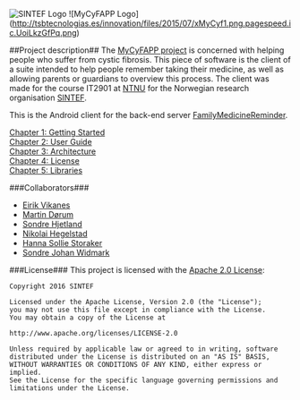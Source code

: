 ![SINTEF Logo](http://forskning.no/sites/forskning.no/files/SINTEF_hovedlogo_blaa_None.JPG)
![MyCyFAPP Logo] (http://tsbtecnologias.es/innovation/files/2015/07/xMyCyf1.png.pagespeed.ic.UoiLkzGfPq.png)


##Project description##
The [MyCyFAPP project](http://www.mycyfapp.eu/en/) is concerned with helping people who suffer from cystic fibrosis. This piece of software is the client of a suite intended to help people remember taking their medicine, as well as allowing parents or guardians to overview this process. The client was made for the course IT2901 at [NTNU](http://www.ntnu.no) for the Norwegian research organisation [SINTEF](http://www.sintef.no).

This is the Android client for the back-end server [FamilyMedicineReminder](https://github.com/SINTEF-SIT/familyMedicineReminder).    

[Chapter 1: Getting Started](https://github.com/SINTEF-SIT/familyMedicineReminderClient/wiki/Chapter-1:-Getting-Started)     
[Chapter 2: User Guide](https://github.com/SINTEF-SIT/familyMedicineReminderClient/wiki/Chapter-2:-User-Guide)   
[Chapter 3: Architecture](https://github.com/SINTEF-SIT/familyMedicineReminderClient/wiki/Chapter-3:-Architecture)   
[Chapter 4: License](https://github.com/SINTEF-SIT/familyMedicineReminderClient/wiki/Chapter-4:-License)    
[Chapter 5: Libraries](https://github.com/SINTEF-SIT/familyMedicineReminderClient/wiki/Chapter-5:-Libraries)    

###Collaborators###
* [Eirik Vikanes](https://github.com/Snikanes)
* [Martin Dørum](https://github.com/martidor)
* [Sondre Hjetland](https://github.com/Sondrehj)
* [Nikolai Hegelstad](https://github.com/hegelstad)
* [Hanna Sollie Storaker](https://github.com/hannasollie)
* [Sondre Johan Widmark](https://github.com/sondrew)

###License###
This project is licensed with the [Apache 2.0 License](http://www.apache.org/licenses/LICENSE-2.0):

	Copyright 2016 SINTEF

	Licensed under the Apache License, Version 2.0 (the "License");
	you may not use this file except in compliance with the License.
	You may obtain a copy of the License at

	http://www.apache.org/licenses/LICENSE-2.0

	Unless required by applicable law or agreed to in writing, software
	distributed under the License is distributed on an "AS IS" BASIS,
	WITHOUT WARRANTIES OR CONDITIONS OF ANY KIND, either express or implied. 
	See the License for the specific language governing permissions and
	limitations under the License.